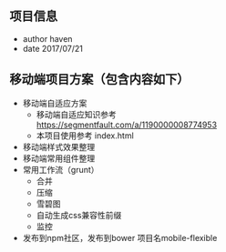 ## 项目信息
- author haven  
- date 2017/07/21
## 移动端项目方案（包含内容如下）  
- 移动端自适应方案  
	- 移动端自适应知识参考 https://segmentfault.com/a/1190000008774953  
	- 本项目使用参考 index.html  
- 移动端样式效果整理  
- 移动端常用组件整理  
- 常用工作流（grunt）  
	- 合并  
	- 压缩  
  -	雪碧图   
  -	自动生成css兼容性前缀  
  - 监控  
- 发布到npm社区，发布到bower 项目名mobile-flexible  


	
